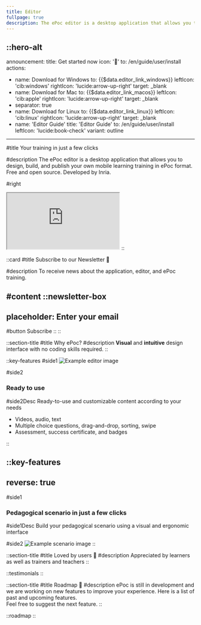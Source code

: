 ```yaml
---
title: Editor
fullpage: true
description: The ePoc editor is a desktop application that allows you to design, build, and publish your own mobile learning training in ePoc format. Free and open source. Developed by Inria.
---
```


::hero-alt
---
announcement:
  title: Get started now
  icon: '🚀'
  to: /en/guide/user/install
actions:
- name: Download for Windows
  to: {{$data.editor_link_windows}}
  leftIcon: 'cib:windows'
  rightIcon: 'lucide:arrow-up-right'
  target: _blank
- name: Download for Mac
  to: {{$data.editor_link_macos}}
  leftIcon: 'cib:apple'
  rightIcon: 'lucide:arrow-up-right'
  target: _blank
- separator: true
- name: Download for Linux
  to: {{$data.editor_link_linux}}
  leftIcon: 'cib:linux'
  rightIcon: 'lucide:arrow-up-right'
  target: _blank
- name: 'Editor Guide'
  title: 'Editor Guide'
  to: /en/guide/user/install
  leftIcon: 'lucide:book-check'
  variant: outline
---

#title
Your training in just a few clicks

#description
The ePoc editor is a desktop application that allows you to design, build, and publish your own mobile learning training in ePoc format. Free and open source. Developed by Inria.

#right
<iframe class="shadow-xl outline-none w-full aspect-video" src="https://www.youtube.com/embed/86lbMmM03FU?modestbranding=1&amp;autohide=1&amp;rel=0&amp;showinfo=0" title="YouTube video player" allowfullscreen=""></iframe>
::

::card
#title
Subscribe to our Newsletter 💌

#description
To receive news about the application, editor, and ePoc training.

#content
::newsletter-box
---
placeholder: Enter your email
---
#button
Subscribe
::
::

::section-title
#title
Why ePoc?
#description
**Visual** and **intuitive** design interface with no coding skills required.
::

::key-features
#side1
![Example editor image](/images/editeur-video.png)

#side2
### Ready to use

#side2Desc
Ready-to-use and customizable content according to your needs

- Videos, audio, text
- Multiple choice questions, drag-and-drop, sorting, swipe
- Assessment, success certificate, and badges

::

::key-features
---
reverse: true
---
#side1
### Pedagogical scenario in just a few clicks

#side1Desc
Build your pedagogical scenario using a visual and ergonomic interface

#side2
![Example scenario image](/images/editeur-scenario.png)
::

::section-title
#title
Loved by users 🤩
#description
Appreciated by learners as well as trainers and teachers
::

::testimonials
::


<div id="roadmap"></div>

::section-title
#title
Roadmap 🚀
#description
ePoc is still in development and we are working on new features to improve your experience. Here is a list of past and upcoming features.  
Feel free to suggest the next feature.
::

::roadmap
::